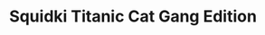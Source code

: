 ---
slug: squidki-titanic-cat-gang-edition
title: Squidki Titanic Cat Gang Edition
description: "Squidki Titanic Cat Gang Edition is an exciting online game. Play for free directly in your browser!"
icon: /images/new_mods/Sprunki Titanic Cat Gang Edition.png
url: https://wowtbc.net/sprunkin/titanic-cat1/index.html
previewImage: /images/new_mods/Sprunki Titanic Cat Gang Edition.png
type: new mods

# SEO配置
seo:
  title: "Squidki Titanic Cat Gang Edition - Play Free Online Game | Fun Browser Games"
  description: "Squidki Titanic Cat Gang Edition - Play this fun online game for free in your browser. No download required!"
  ogImage: "/images/new_mods/Sprunki Titanic Cat Gang Edition.png"
  keywords: "squidki-titanic-cat-gang-edition, online game, browser game, free game, new mods game, play online"

videoUrls:
  - https://www.youtube.com/embed/example1
  - https://www.youtube.com/embed/example2

whyPlay:
  title: "Why Play Squidki Titanic Cat Gang Edition?"
  items:
    - "Immersive Gameplay: Squidki Titanic Cat Gang Edition offers an engaging and immersive gaming experience that will keep you entertained for hours"
    - "Challenging Levels: Test your skills with increasingly difficult challenges and obstacles"
    - "Beautiful Graphics: Enjoy stunning visuals and smooth animations that bring the game world to life"
    - "Regular Updates: New content and features are added regularly to keep the game fresh and exciting"
    - "Free to Play: Experience all the fun without spending a penny"
    - "Community Features: Connect with other players, share strategies, and compete for high scores"
    - "Cross-Platform: Play on any device with a web browser, no downloads required"

features:
  title: "Key Features of Squidki Titanic Cat Gang Edition"
  image: "/images/new_mods/Sprunki Titanic Cat Gang Edition.png"
  items:
    - "Intuitive Controls: Easy to learn controls make Squidki Titanic Cat Gang Edition accessible for players of all skill levels"
    - "Multiple Game Modes: Enjoy various gameplay options that provide different challenges and experiences"
    - "Character Customization: Personalize your gaming experience with unique characters and items"
    - "Achievement System: Complete special tasks to earn rewards and recognition"
    - "Leaderboards: Compete with players worldwide and see who can achieve the highest scores"

characteristics:
  title: "Game Characteristics"
  image: "/images/new_mods/Sprunki Titanic Cat Gang Edition.png"
  items:
    - "Genre: New mods game with elements of strategy and skill"
    - "Difficulty: Suitable for both casual gamers and those seeking a challenge"
    - "Play Time: Quick sessions or extended gameplay, depending on your preference"
    - "Art Style: Vibrant and engaging visuals that enhance the gaming experience"
    - "Sound Design: Immersive audio that complements the gameplay perfectly"

info: "Squidki Titanic Cat Gang Edition is an exciting online game that offers players a unique and engaging gaming experience. With its intuitive controls, stunning visuals, and challenging gameplay, Squidki Titanic Cat Gang Edition provides hours of entertainment for players of all ages and skill levels. Whether you're looking for a quick gaming session during a break or an extended play session, Squidki Titanic Cat Gang Edition delivers an immersive experience that will keep you coming back for more. The game features multiple levels of increasing difficulty, ensuring that players are constantly challenged as they progress. With regular updates adding new content and features, Squidki Titanic Cat Gang Edition remains fresh and exciting, providing endless entertainment options for its growing community of players."

howToPlayIntro: "Welcome to Squidki Titanic Cat Gang Edition! This guide will walk you through the basics and help you master the game. Whether you're a beginner or looking to improve your skills, these tips and instructions will enhance your gaming experience."

howToPlaySteps:
  - title: "Getting Started"
    description: "Begin your Squidki Titanic Cat Gang Edition adventure by familiarizing yourself with the controls. Use your keyboard or mouse to navigate through the game interface. The tutorial will guide you through the basic mechanics and help you understand the objectives."
  - title: "Understanding the Objectives"
    description: "In Squidki Titanic Cat Gang Edition, your main goal is to progress through levels by completing specific objectives. Each level presents unique challenges that require different strategies and approaches."
  - title: "Mastering the Controls"
    description: "Practice using the controls to improve your precision and reaction time. Squidki Titanic Cat Gang Edition requires quick reflexes and strategic thinking to overcome obstacles and defeat opponents."
  - title: "Utilizing Power-ups"
    description: "Collect power-ups throughout the game to enhance your abilities and overcome difficult challenges. Each power-up offers unique advantages that can be crucial for success."
  - title: "Developing Strategies"
    description: "As you progress in Squidki Titanic Cat Gang Edition, develop effective strategies for different scenarios. Analyze patterns, anticipate challenges, and adapt your approach to maximize your performance."

faq:
  title: "Frequently Asked Questions about Squidki Titanic Cat Gang Edition"
  items:
    - question: "Is Squidki Titanic Cat Gang Edition free to play?"
      answer: "Yes, Squidki Titanic Cat Gang Edition is completely free to play directly in your web browser. No downloads or purchases are required to enjoy the full game experience."
    - question: "Can I play Squidki Titanic Cat Gang Edition on mobile devices?"
      answer: "Yes, Squidki Titanic Cat Gang Edition is optimized for both desktop and mobile play. You can enjoy the game on any device with a web browser and internet connection."
    - question: "Are there any in-game purchases?"
      answer: "While Squidki Titanic Cat Gang Edition is free to play, there may be optional in-game purchases available for cosmetic items or additional features that don't affect core gameplay."
    - question: "How often is Squidki Titanic Cat Gang Edition updated?"
      answer: "The developers regularly update Squidki Titanic Cat Gang Edition with new content, features, and improvements based on player feedback and game performance."
    - question: "Can I play Squidki Titanic Cat Gang Edition offline?"
      answer: "Currently, Squidki Titanic Cat Gang Edition requires an internet connection to play as it's a browser-based online game."
    - question: "Is Squidki Titanic Cat Gang Edition suitable for children?"
      answer: "Yes, Squidki Titanic Cat Gang Edition is designed to be family-friendly and suitable for players of all ages."
    - question: "How do I report bugs or issues?"
      answer: "If you encounter any problems while playing Squidki Titanic Cat Gang Edition, you can report them through the game's support page or contact the developers directly through their website."
    - question: "Still Have Questions?"
      answer: "If you have additional questions about Squidki Titanic Cat Gang Edition that aren't covered in this FAQ, please visit our support center or contact our customer service team for assistance."
---